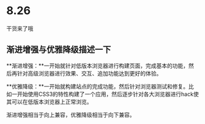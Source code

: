 # 8.26

干货来了哦

## 渐进增强与优雅降级描述一下

**渐进增强：**一开始就针对低版本浏览器进行构建页面，完成基本的功能，然后再针对高级浏览器进行效果、交互、追加功能达到更好的体验。

**优雅降级：**一开始就构建站点的完成功能，然后针对浏览器测试和修复。比如一开始使用CSS3的特性构建了一个应用，然后逐步针对各大浏览器进行hack使其可以在低版本浏览器上正常浏览。

渐进增强相当于向上兼容，优雅降级相当于向下兼容。